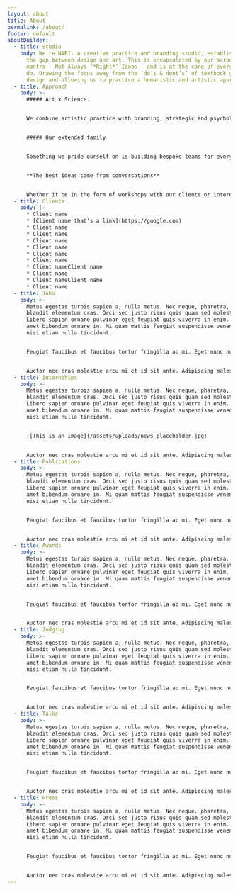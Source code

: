 ```yaml
---
layout: about
title: About
permalink: /about/
footer: default
aboutBuilder:
  - title: Studio
    body: We're NARI. A creative practice and branding studio, established to bridge
      the gap between design and art. This is encapsulated by our acronymised
      mantra - Not Always ‘*Right*’ Ideas - and is at the core of everything we
      do. Drawing the focus away from the ‘do’s & dont’s’ of textbook graphic
      design and allowing us to practice a humanistic and artistic approach.
  - title: Approach
    body: >-
      ##### Art x Science. 


      We combine artistic practice with branding, strategic and psychological theory. This allows us to ensure any outcome is grounded in truth, yet transmits those all-important humanistic and artistic values. 


      ##### Our extended family


      Something we pride ourself on is building bespoke teams for every project from our growing network of multi-diciplinary creatives. This ensures we have the right people on the right job and teams comprising of the most talented creatives in the industry


      **The best ideas come from conversations**


      Whether it be in the form of workshops with our clients or internal sprints within our team, we try and structure our projects in a way that we can have as many of these moments as possible.
  - title: Clients
    body: |-
      * Client name
      * [Client name that's a link](https://google.com)
      * Client name
      * Client name
      * Client name
      * Client name
      * Client name
      * Client name
      * Client nameClient name
      * Client name
      * Client nameClient name
      * Client name
  - title: Jobs
    body: >-
      Metus egestas turpis sapien a, nulla metus. Nec neque, pharetra, sit
      blandit elementum cras. Orci sed justo risus quis quam sed molestie.
      Libero sapien ornare pulvinar eget feugiat quis viverra in enim. Faucibus
      amet bibendum ornare in. Mi quam mattis feugiat suspendisse venenatis,
      nisi etiam nulla tincidunt.


      Feugiat faucibus et faucibus tortor fringilla ac mi. Eget nunc nunc, nunc, pulvinar lorem eget egestas. Amet, urna amet interdum eu, sed feugiat interdum. Donec nisl enim, in ultrices amet. Dictum dignissim pellentesque tortor, nibh ultrices. Elit donec ac nam sed egestas. Scelerisque nibh eu, ac faucibus sit purus pretium. Sed nibh quisque magna sollicitudin luctus. Sodales nisi, nunc arcu, ultrices. Sodales id gravida tristique netus mattis nascetur. Sed maecenas fringilla ut vulputate tortor. Mauris fermentum morbi sit dignissim in suspendisse molestie. Et posuere bibendum lacus, molestie sed.


      Auctor nec cras molestie arcu mi et id sit ante. Adipiscing malesuada massa facilisi eros. Eu ut ut fermentum erat imperdiet nulla mauris consequat lorem. Platea risus tortor ultricies nunc. Eleifend fusce elementum nibh auctor. Cras lacus ipsum, orci hendrerit tellus. Mi morbi arcu suscipit elementum mauris mauris. Etiam egestas facilisis et eu tincidunt. Nisl tempor elit dui lectus pellentesque.
  - title: Internships
    body: >-
      Metus egestas turpis sapien a, nulla metus. Nec neque, pharetra, sit
      blandit elementum cras. Orci sed justo risus quis quam sed molestie.
      Libero sapien ornare pulvinar eget feugiat quis viverra in enim. Faucibus
      amet bibendum ornare in. Mi quam mattis feugiat suspendisse venenatis,
      nisi etiam nulla tincidunt.


      ![This is an image](/assets/uploads/news_placeholder.jpg)


      Auctor nec cras molestie arcu mi et id sit ante. Adipiscing malesuada massa facilisi eros. Eu ut ut fermentum erat imperdiet nulla mauris consequat lorem. Platea risus tortor ultricies nunc. Eleifend fusce elementum nibh auctor. Cras lacus ipsum, orci hendrerit tellus. Mi morbi arcu suscipit elementum mauris mauris. Etiam egestas facilisis et eu tincidunt. Nisl tempor elit dui lectus pellentesque.
  - title: Publications
    body: >-
      Metus egestas turpis sapien a, nulla metus. Nec neque, pharetra, sit
      blandit elementum cras. Orci sed justo risus quis quam sed molestie.
      Libero sapien ornare pulvinar eget feugiat quis viverra in enim. Faucibus
      amet bibendum ornare in. Mi quam mattis feugiat suspendisse venenatis,
      nisi etiam nulla tincidunt.


      Feugiat faucibus et faucibus tortor fringilla ac mi. Eget nunc nunc, nunc, pulvinar lorem eget egestas. Amet, urna amet interdum eu, sed feugiat interdum. Donec nisl enim, in ultrices amet. Dictum dignissim pellentesque tortor, nibh ultrices. Elit donec ac nam sed egestas. Scelerisque nibh eu, ac faucibus sit purus pretium. Sed nibh quisque magna sollicitudin luctus. Sodales nisi, nunc arcu, ultrices. Sodales id gravida tristique netus mattis nascetur. Sed maecenas fringilla ut vulputate tortor. Mauris fermentum morbi sit dignissim in suspendisse molestie. Et posuere bibendum lacus, molestie sed.


      Auctor nec cras molestie arcu mi et id sit ante. Adipiscing malesuada massa facilisi eros. Eu ut ut fermentum erat imperdiet nulla mauris consequat lorem. Platea risus tortor ultricies nunc. Eleifend fusce elementum nibh auctor. Cras lacus ipsum, orci hendrerit tellus. Mi morbi arcu suscipit elementum mauris mauris. Etiam egestas facilisis et eu tincidunt. Nisl tempor elit dui lectus pellentesque.
  - title: Awards
    body: >-
      Metus egestas turpis sapien a, nulla metus. Nec neque, pharetra, sit
      blandit elementum cras. Orci sed justo risus quis quam sed molestie.
      Libero sapien ornare pulvinar eget feugiat quis viverra in enim. Faucibus
      amet bibendum ornare in. Mi quam mattis feugiat suspendisse venenatis,
      nisi etiam nulla tincidunt.


      Feugiat faucibus et faucibus tortor fringilla ac mi. Eget nunc nunc, nunc, pulvinar lorem eget egestas. Amet, urna amet interdum eu, sed feugiat interdum. Donec nisl enim, in ultrices amet. Dictum dignissim pellentesque tortor, nibh ultrices. Elit donec ac nam sed egestas. Scelerisque nibh eu, ac faucibus sit purus pretium. Sed nibh quisque magna sollicitudin luctus. Sodales nisi, nunc arcu, ultrices. Sodales id gravida tristique netus mattis nascetur. Sed maecenas fringilla ut vulputate tortor. Mauris fermentum morbi sit dignissim in suspendisse molestie. Et posuere bibendum lacus, molestie sed.


      Auctor nec cras molestie arcu mi et id sit ante. Adipiscing malesuada massa facilisi eros. Eu ut ut fermentum erat imperdiet nulla mauris consequat lorem. Platea risus tortor ultricies nunc. Eleifend fusce elementum nibh auctor. Cras lacus ipsum, orci hendrerit tellus. Mi morbi arcu suscipit elementum mauris mauris. Etiam egestas facilisis et eu tincidunt. Nisl tempor elit dui lectus pellentesque.
  - title: Judging
    body: >-
      Metus egestas turpis sapien a, nulla metus. Nec neque, pharetra, sit
      blandit elementum cras. Orci sed justo risus quis quam sed molestie.
      Libero sapien ornare pulvinar eget feugiat quis viverra in enim. Faucibus
      amet bibendum ornare in. Mi quam mattis feugiat suspendisse venenatis,
      nisi etiam nulla tincidunt.


      Feugiat faucibus et faucibus tortor fringilla ac mi. Eget nunc nunc, nunc, pulvinar lorem eget egestas. Amet, urna amet interdum eu, sed feugiat interdum. Donec nisl enim, in ultrices amet. Dictum dignissim pellentesque tortor, nibh ultrices. Elit donec ac nam sed egestas. Scelerisque nibh eu, ac faucibus sit purus pretium. Sed nibh quisque magna sollicitudin luctus. Sodales nisi, nunc arcu, ultrices. Sodales id gravida tristique netus mattis nascetur. Sed maecenas fringilla ut vulputate tortor. Mauris fermentum morbi sit dignissim in suspendisse molestie. Et posuere bibendum lacus, molestie sed.


      Auctor nec cras molestie arcu mi et id sit ante. Adipiscing malesuada massa facilisi eros. Eu ut ut fermentum erat imperdiet nulla mauris consequat lorem. Platea risus tortor ultricies nunc. Eleifend fusce elementum nibh auctor. Cras lacus ipsum, orci hendrerit tellus. Mi morbi arcu suscipit elementum mauris mauris. Etiam egestas facilisis et eu tincidunt. Nisl tempor elit dui lectus pellentesque.
  - title: Talks
    body: >-
      Metus egestas turpis sapien a, nulla metus. Nec neque, pharetra, sit
      blandit elementum cras. Orci sed justo risus quis quam sed molestie.
      Libero sapien ornare pulvinar eget feugiat quis viverra in enim. Faucibus
      amet bibendum ornare in. Mi quam mattis feugiat suspendisse venenatis,
      nisi etiam nulla tincidunt.


      Feugiat faucibus et faucibus tortor fringilla ac mi. Eget nunc nunc, nunc, pulvinar lorem eget egestas. Amet, urna amet interdum eu, sed feugiat interdum. Donec nisl enim, in ultrices amet. Dictum dignissim pellentesque tortor, nibh ultrices. Elit donec ac nam sed egestas. Scelerisque nibh eu, ac faucibus sit purus pretium. Sed nibh quisque magna sollicitudin luctus. Sodales nisi, nunc arcu, ultrices. Sodales id gravida tristique netus mattis nascetur. Sed maecenas fringilla ut vulputate tortor. Mauris fermentum morbi sit dignissim in suspendisse molestie. Et posuere bibendum lacus, molestie sed.


      Auctor nec cras molestie arcu mi et id sit ante. Adipiscing malesuada massa facilisi eros. Eu ut ut fermentum erat imperdiet nulla mauris consequat lorem. Platea risus tortor ultricies nunc. Eleifend fusce elementum nibh auctor. Cras lacus ipsum, orci hendrerit tellus. Mi morbi arcu suscipit elementum mauris mauris. Etiam egestas facilisis et eu tincidunt. Nisl tempor elit dui lectus pellentesque.
  - title: Press
    body: >-
      Metus egestas turpis sapien a, nulla metus. Nec neque, pharetra, sit
      blandit elementum cras. Orci sed justo risus quis quam sed molestie.
      Libero sapien ornare pulvinar eget feugiat quis viverra in enim. Faucibus
      amet bibendum ornare in. Mi quam mattis feugiat suspendisse venenatis,
      nisi etiam nulla tincidunt.


      Feugiat faucibus et faucibus tortor fringilla ac mi. Eget nunc nunc, nunc, pulvinar lorem eget egestas. Amet, urna amet interdum eu, sed feugiat interdum. Donec nisl enim, in ultrices amet. Dictum dignissim pellentesque tortor, nibh ultrices. Elit donec ac nam sed egestas. Scelerisque nibh eu, ac faucibus sit purus pretium. Sed nibh quisque magna sollicitudin luctus. Sodales nisi, nunc arcu, ultrices. Sodales id gravida tristique netus mattis nascetur. Sed maecenas fringilla ut vulputate tortor. Mauris fermentum morbi sit dignissim in suspendisse molestie. Et posuere bibendum lacus, molestie sed.


      Auctor nec cras molestie arcu mi et id sit ante. Adipiscing malesuada massa facilisi eros. Eu ut ut fermentum erat imperdiet nulla mauris consequat lorem. Platea risus tortor ultricies nunc. Eleifend fusce elementum nibh auctor. Cras lacus ipsum, orci hendrerit tellus. Mi morbi arcu suscipit elementum mauris mauris. Etiam egestas facilisis et eu tincidunt. Nisl tempor elit dui lectus pellentesque.
---
```


